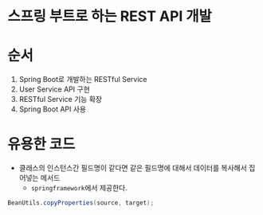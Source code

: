 # 스프링 부트로 하는 REST API 개발

# 순서
1. Spring Boot로 개발하는 RESTful Service  
2. User Service API 구현  
3. RESTful Service 기능 확장  
4. Spring Boot API 사용  

# 유용한 코드
- 클래스의 인스턴스간 필드명이 같다면 같은 필드명에 대해서 데이터를 복사해서 집어넣는 메서드
  - `springframework`에서 제공한다.
```java
BeanUtils.copyProperties(source, target);
```